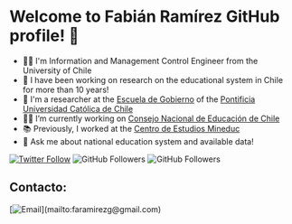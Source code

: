 # Welcome to Fabián Ramírez GitHub profile! 👋

- :man_technologist: I'm Information and Management Control Engineer from the University of Chile
- :school: I have been working on research on the educational system in Chile for more than 10 years!
- :page_with_curl: I'm a researcher at the [Escuela de Gobierno](https://gobierno.uc.cl/) of the [Pontificia Universidad Católica de Chile](https://www.uc.cl/)
- :man_office_worker: I’m currently working on [Consejo Nacional de Educación de Chile](https://cned.cl/)
- :books: Previously, I worked at the [Centro de Estudios Mineduc](https://centroestudios.mineduc.cl/)
- 💬 Ask me about national education system and available data!

[![Twitter Follow](https://img.shields.io/twitter/follow/faramirezg?style=social)](https://twitter.com/faramirezg)
![GitHub Followers](https://img.shields.io/github/followers/faramirezg?style=social)
![GitHub Followers](https://img.shields.io/github/stars/faramirezg?style=social)

## Contacto:

[![Email](https://img.shields.io/badge/faramirezg@gmail.com-email_personal_(respuesta_lenta)-D14836?style=for-the-badge&logo=gmail&logoColor=white&labelColor=101010)](mailto:faramirezg@gmail.com)


<!--
**faramirezg/faramirezg** is a ✨ _special_ ✨ repository because its `README.md` (this file) appears on your GitHub profile.

Here are some ideas to get you started:

- 🔭 I’m currently working on ...
- 🌱 I’m currently learning ...
- 👯 I’m looking to collaborate on ...
- 🤔 I’m looking for help with ...
- 💬 Ask me about ...
- 📫 How to reach me: ...
- 😄 Pronouns: ...
- ⚡ Fun fact: ...
-->
